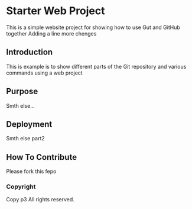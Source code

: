 # Starter Web Project

This is a simple website project for showing how to use Gut and GitHub together Adding a line
more chenges

## Introduction

This is example is to show different parts of the Git repository and various commands using a web project

## Purpose

Smth else...

## Deployment

Smth else part2 

## How To Contribute

Please fork this fepo

### Copyright

Copy p3 All rights reserved.